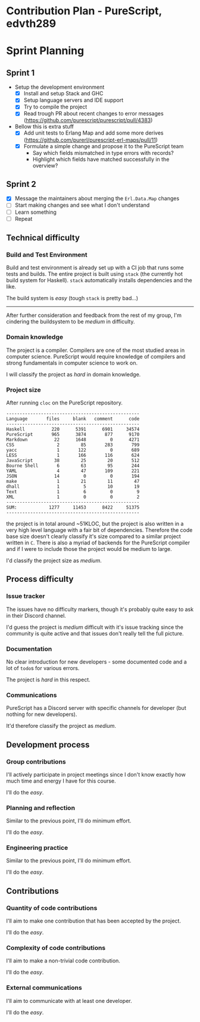 # Contribution Plan - PureScript, edvth289

# Sprint Planning

## Sprint 1
  - Setup the development environment
    - [x] Install and setup Stack and GHC
    - [x] Setup language servers and IDE support
    - [x] Try to compile the project
    - [x] Read trough PR about recent changes to error messages (https://github.com/purescript/purescript/pull/4383)
  - Bellow this is extra stuff
    - [x] Add unit tests to Erlang Map and add some more derives (https://github.com/purerl/purescript-erl-maps/pull/11)
    - [x] Formulate a simple change and propose it to the PureScript team
      - Say which fields mismatched in type errors with records?
      - Highlight which fields have matched successfully in the overview?

## Sprint 2
  - [x] Message the maintainers about merging the `Erl.Data.Map` changes
  - [ ] Start making changes and see what I don't understand
  - [ ] Learn something
  - [ ] Repeat

## Technical difficulty

### Build and Test Environment
Build and test environment is already set up with a CI job that runs some tests and builds.
The entire project is built using `stack` (the currently hot build system for Haskell).
`stack` automatically installs dependencies and the like.

The build system is *easy* (tough `stack` is pretty bad...)

------------
After further consideration and feedback from the rest of my group, I'm
cindering the buildsystem to be *medium* in difficulty.

### Domain knowledge
The project is a compiler. Compilers are one of the most studied areas in computer science.
PureScript would require knowledge of compilers and strong fundamentals in computer science to work on.

I will classify the project as *hard* in domain knowledge.

### Project size
After running `cloc` on the PureScript repository.
```
--------------------------------------------------
Language       files     blank   comment      code
--------------------------------------------------
Haskell          220      5391      6901     34574
PureScript       965      3874       877      9170
Markdown          22      1648         0      4271
CSS                2        85       283       799
yacc               1       122         0       689
LESS               1       166       116       624
JavaScript        38        25        20       512
Bourne Shell       6        63        95       244
YAML               4        47       109       221
JSON              14         0         0       194
make               1        21        11        47
dhall              1         5        10        19
Text               1         6         0         9
XML                1         0         0         2
--------------------------------------------------
SUM:            1277     11453      8422     51375
--------------------------------------------------
```

the project is in total around ~51KLOC, but the project is also written in a
very high level language with a fair bit of dependencies. Therefore the code
base size doesn't clearly classify it's size compared to a similar project
written in `C`. There is also a myriad of backends for the PureScript compiler
and if I were to include those the project would be medium to large.

I'd classify the project size as *medium*.

## Process difficulty

### Issue tracker
The issues have no difficulty markers, though it's probably quite easy to ask in their Discord channel.

I'd guess the project is *medium* difficult with it's issue tracking since the community is quite active
and that issues don't really tell the full picture.

### Documentation
No clear introduction for new developers - some documented code and a lot of `todo`s for various errors.

The project is *hard* in this respect.

### Communications
PureScript has a Discord server with specific channels for developer (but nothing for new developers).

It'd therefore classify the project as *medium*.

## Development process

### Group contributions
I'll actively participate in project meetings since I don't know exactly how
much time and energy I have for this course.

I'll do the *easy*.

### Planning and reflection
Similar to the previous point, I'll do minimum effort.

I'll do the *easy*.

### Engineering practice
Similar to the previous point, I'll do minimum effort.

I'll do the *easy*.

## Contributions
### Quantity of code contributions
I'll aim to make one contribution that has been accepted by the project.

I'll do the *easy*.

### Complexity of code contributions
I'll aim to make a non-trivial code contribution.

I'll do the *easy*.

### External communications
I'll aim to communicate with at least one developer.

I'll do the *easy*.

